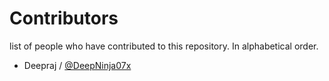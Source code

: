# Contributors

list of people who have contributed to this repository. In alphabetical order.

- Deepraj / [@DeepNinja07x](https://github.com/DeepNinja07x)